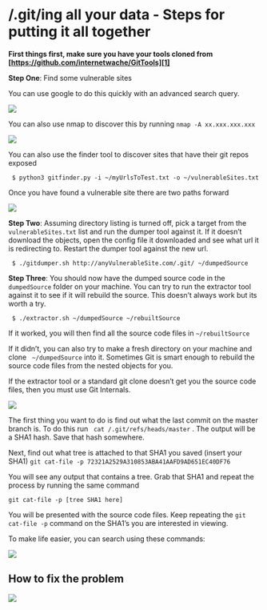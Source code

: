 
/.git/ing all your data - Steps for putting it all together
=========================================================

**First things first, make sure you have your tools cloned from [https://github.com/internetwache/GitTools][1]**

**Step One**: Find some vulnerable sites

You can use google to do this quickly with an advanced search query. 

![][image-1]

You can also use nmap to discover this by running `nmap -A xx.xxx.xxx.xxx`

![][image-2]

You can also use the finder tool to discover sites that have their git repos exposed

` $ python3 gitfinder.py -i ~/myUrlsToTest.txt -o ~/vulnerableSites.txt`

Once you have found a vulnerable site there are two paths forward

![][image-3]

**Step Two**: Assuming directory listing is turned off,  pick a target from the `vulnerableSites.txt` list and run the dumper tool against it. If it doesn’t download the objects, open the config file it downloaded and see what url it is redirecting to. Restart the dumper tool against the new url.

` $ ./gitdumper.sh http://anyVulnerableSite.com/.git/ ~/dumpedSource `

**Step Three**: You should now have the dumped source code in the `dumpedSource` folder on your machine. You can try to run the extractor tool against it to see if it will rebuild the source. This doesn’t always work but its worth a try.

` $ ./extractor.sh ~/dumpedSource ~/rebuiltSource`

If it worked, you will then find all the source code files in `~/rebuiltSource`

If it didn’t, you can also try to make a fresh directory on your machine and clone  ` ~/dumpedSource` into it. Sometimes Git is smart enough to rebuild the source code files from the nested objects for you. 

If the extractor tool or a standard git clone doesn’t get you the source code files, then you must use Git Internals.

![][image-4]

The first thing you want to do is find out what the last commit on the master branch is. To do this run ` cat /.git/refs/heads/master` . The output will be a SHA1 hash. Save that hash somewhere.

Next, find out what tree is attached to that SHA1 you saved (insert your SHA1)
`git cat-file -p 72321A2529A310853ABA41AAFD9AD651EC40DF76`


You will see any output that contains a tree. Grab that SHA1 and repeat the process by running the same command

`git cat-file -p [tree SHA1 here]`

You will be presented with the source code files. Keep repeating the `git cat-file -p` command on the SHA1’s you are interested in viewing.

To make life easier, you can search using these commands:

![][image-5]


## How to fix the problem

![][image-6]

[1]:	https://github.com/internetwache/GitTools

[image-1]:	https://s3.amazonaws.com/hacking.online.public/google.png
[image-2]:	https://s3.amazonaws.com/hacking.online.public/nmap.png
[image-3]:	https://s3.amazonaws.com/hacking.online.public/twoPaths.png
[image-4]:	https://s3.amazonaws.com/hacking.online.public/gitInternalsOverview.png
[image-5]:	https://s3.amazonaws.com/hacking.online.public/search.png
[image-6]:	https://s3.amazonaws.com/hacking.online.public/howToFix.png